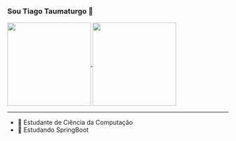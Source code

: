 ### Sou Tiago Taumaturgo 👋

<a href="https://github.com/anuraghazra/github-readme-stats">
  <img height=190 align="center" src="https://github-readme-stats.vercel.app/api?username=tiagostmg&show_icons=true&theme=dark&hide=issues" />
</a>
<a href="https://github.com/anuraghazra/convoychat">
  <img height=190 align="center" src="https://github-readme-stats.vercel.app/api/top-langs/?username=tiagostmg&layout=compact&theme=dark&langs_count=6" />
</a>

---

- 👋 Estudante de Ciência da Computação
- 🌱 Estudando SpringBoot
